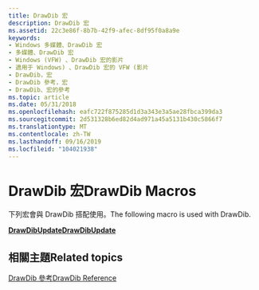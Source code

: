```yaml
---
title: DrawDib 宏
description: DrawDib 宏
ms.assetid: 22c3e86f-8b7b-42f9-afec-8df95f0a8a9e
keywords:
- Windows 多媒體、DrawDib 宏
- 多媒體、DrawDib 宏
- Windows (VFW) 、DrawDib 宏的影片
- 適用于 Windows) 、DrawDib 宏的 VFW (影片
- DrawDib，宏
- DrawDib 參考，宏
- DrawDib、宏的參考
ms.topic: article
ms.date: 05/31/2018
ms.openlocfilehash: eafc722f875285d1d3a343e3a5ae28fbca399da3
ms.sourcegitcommit: 2d531328b6ed82d4ad971a45a5131b430c5866f7
ms.translationtype: MT
ms.contentlocale: zh-TW
ms.lasthandoff: 09/16/2019
ms.locfileid: "104021938"
---
```

# <a name="drawdib-macros"></a><span data-ttu-id="c8f50-110">DrawDib 宏</span><span class="sxs-lookup"><span data-stu-id="c8f50-110">DrawDib Macros</span></span>

<span data-ttu-id="c8f50-111">下列宏會與 DrawDib 搭配使用。</span><span class="sxs-lookup"><span data-stu-id="c8f50-111">The following macro is used with DrawDib.</span></span>

[<span data-ttu-id="c8f50-112">**DrawDibUpdate**</span><span class="sxs-lookup"><span data-stu-id="c8f50-112">**DrawDibUpdate**</span></span>](/windows/desktop/api/Vfw/nf-vfw-drawdibupdate)

## <a name="related-topics"></a><span data-ttu-id="c8f50-113">相關主題</span><span class="sxs-lookup"><span data-stu-id="c8f50-113">Related topics</span></span>

<dl> <dt>

[<span data-ttu-id="c8f50-114">DrawDib 參考</span><span class="sxs-lookup"><span data-stu-id="c8f50-114">DrawDib Reference</span></span>](drawdib-reference.md)
</dt> </dl>

 

 




